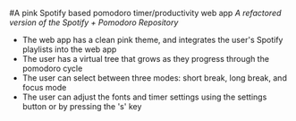 #A pink Spotify based pomodoro timer/productivity web app
*A refactored version of the Spotify + Pomodoro Repository*

- The web app has a clean pink theme, and integrates the user's Spotify playlists into the web app
- The user has a virtual tree that grows as they progress through the pomodoro cycle
- The user can select between three modes: short break, long break, and focus mode
- The user can adjust the fonts and timer settings using the settings button or by pressing the 's' key
